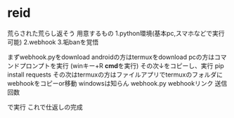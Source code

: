 # reid
荒らされた荒らし返そう
用意するもの
1.python環境(基本pc,スマホなどで実行可能)
2.webhook
3.垢banを覚悟

まずwebhook.pyをdownload
androidの方はtermuxをdownload
pcの方はコマンドプロンプトを実行
(winキー+R **cmd**を実行)
その次↓をコピーし、実行
pip install requests
その次はtermuxの方はファイルアプリでtermuxのフォルダにwebhookをコピーor移動
windowsは知らん
webhook.py webhookリンク 送信回数

で実行
これで仕返しの完成
